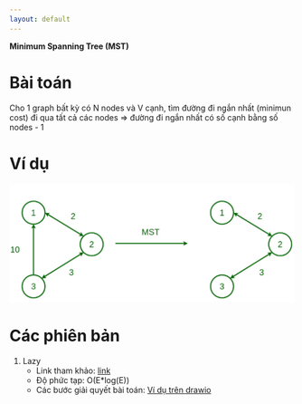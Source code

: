 ```yaml
---
layout: default
---
```


**Minimum Spanning Tree (MST)**

# Bài toán
Cho 1 graph bất kỳ có N nodes và V cạnh, tìm đường đi ngắn nhất (minimun cost) đi qua tất cả các nodes ⇒ đường đi ngắn nhất có số cạnh bằng số nodes - 1
# Ví dụ
![MST](../assets/MST.png)
# Các phiên bản
1.  Lazy
    -   Link tham khảo: [link](https://www.youtube.com/watch?v=jsmMtJpPnhU)
    -   Độ phức tạp: O(E*log(E))
    -   Các bước giải quyết bài toán: [Ví dụ trên drawio](https://app.diagrams.net/#G11dJ_1O8oiqN4k7qtrjxR-zmarRXjdAmp#%7B%22pageId%22%3A%22KnDxr4U0hBzGL2bUFO3o%22%7D)